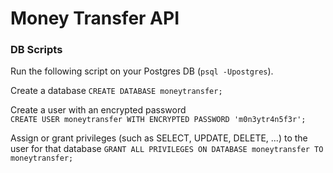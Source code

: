 # Money Transfer API

### DB Scripts  
Run the following script on your Postgres DB (`psql -Upostgres`).    

Create a database
`CREATE DATABASE moneytransfer;`  

Create a user with an encrypted password  
`CREATE USER moneytransfer WITH ENCRYPTED PASSWORD 'm0n3ytr4n5f3r';`  

Assign or grant privileges (such as SELECT, UPDATE, DELETE, ...) to the user for that database 
`GRANT ALL PRIVILEGES ON DATABASE moneytransfer TO moneytransfer;`  


